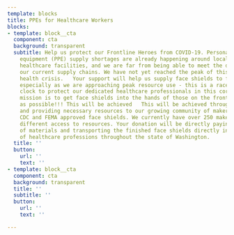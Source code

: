 ```yaml
---
template: blocks
title: PPEs for Healthcare Workers
blocks:
- template: block__cta
  component: cta
  background: transparent
  subtitle: Help us protect our Frontline Heroes from COVID-19. Personal protective
    equipment (PPE) supply shortages are already happening around local and national
    healthcare facilities, and we are far from being able to meet the demand with
    our current supply chains. We have not yet reached the peak of this unprecedented
    health crisis.   Your support will help us supply face shields to frontline workers,
    especially as we are approaching peak resource use - this is a race against the
    clock to protect our dedicated healthcare professionals in this coronavirus battle.   Our
    mission is to get face shields into the hands of those on the frontlines as quickly
    as possible!!! This will be achieved   This will be achieved through empowering
    and providing necessary resources to our growing community of makers 3D printing
    CDC and FEMA approved face shields. We currently have over 250 makers each with
    different access to resources. Your donation will be directly paying for cost
    of materials and transporting the finished face shields directly into the hands
    of healthcare professions throughout the state of Washington.
  title: ''
  button:
    url: ''
    text: ''
- template: block__cta
  component: cta
  background: transparent
  title: ''
  subtitle: ''
  button:
    url: ''
    text: ''

---
```

